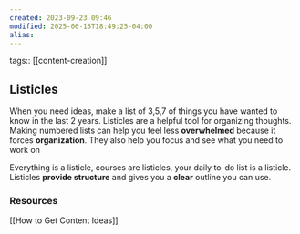 ```yaml
---
created: 2023-09-23 09:46
modified: 2025-06-15T18:49:25-04:00
alias: 
---
```

tags:: [[content-creation]]

## Listicles

When you need ideas, make a list of 3,5,7 of things you have wanted to know in the last 2 years. Listicles are a helpful tool for organizing thoughts. Making numbered lists can help you feel less **overwhelmed** because it forces **organization**.
They also help you focus and see what you need to work on


Everything is a listicle, courses are listicles, your daily to-do list is a listicle. Listicles **provide structure** and gives you a **clear** outline you can use.

### Resources
 [[How to Get Content Ideas]]